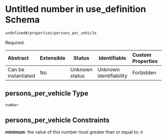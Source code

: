 # Untitled number in use_definition Schema

```txt
undefined#/properties/persons_per_vehicle
```

Required.


| Abstract            | Extensible | Status         | Identifiable            | Custom Properties | Additional Properties | Access Restrictions | Defined In                                                                                  |
| :------------------ | ---------- | -------------- | ----------------------- | :---------------- | --------------------- | ------------------- | ------------------------------------------------------------------------------------------- |
| Can be instantiated | No         | Unknown status | Unknown identifiability | Forbidden         | Allowed               | none                | [use_definition.schema.json\*](../../out/use_definition.schema.json "open original schema") |

## persons_per_vehicle Type

`number`

## persons_per_vehicle Constraints

**minimum**: the value of this number must greater than or equal to: `0`

